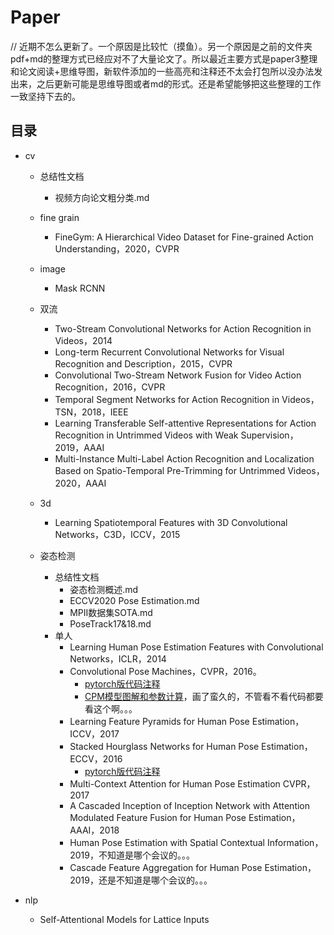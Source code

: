 # Paper

// 近期不怎么更新了。一个原因是比较忙（摸鱼）。另一个原因是之前的文件夹pdf+md的整理方式已经应对不了大量论文了。所以最近主要方式是paper3整理和论文阅读+思维导图，新软件添加的一些高亮和注释还不太会打包所以没办法发出来，之后更新可能是思维导图或者md的形式。还是希望能够把这些整理的工作一致坚持下去的。

## 目录

* cv
  * 总结性文档
    * 视频方向论文粗分类.md
  * fine grain
  
    * FineGym: A Hierarchical Video Dataset for Fine-grained Action Understanding，2020，CVPR
  * image
  
    * Mask RCNN
  * 双流
    * Two-Stream Convolutional Networks for Action Recognition in Videos，2014
    * Long-term Recurrent Convolutional Networks for Visual Recognition and Description，2015，CVPR
    * Convolutional Two-Stream Network Fusion for Video Action Recognition，2016，CVPR
    * Temporal Segment Networks for Action Recognition in Videos，TSN，2018，IEEE
    * Learning Transferable Self-attentive Representations for Action Recognition in Untrimmed Videos with Weak Supervision，2019，AAAI
    * Multi-Instance Multi-Label Action Recognition and Localization Based on Spatio-Temporal Pre-Trimming for Untrimmed Videos，2020，AAAI
  * 3d
  
    * Learning Spatiotemporal Features with 3D Convolutional Networks，C3D，ICCV，2015
  * 姿态检测
    * 总结性文档
      * 姿态检测概述.md
      * ECCV2020 Pose Estimation.md
      * MPII数据集SOTA.md
      * PoseTrack17&18.md
    * 单人
      * Learning Human Pose Estimation Features with Convolutional Networks，ICLR，2014
      * Convolutional Pose Machines，CVPR，2016。
        * [pytorch版代码注释](https://github.com/bitcodewoker/Study-Convolutional-Pose-Machines)
        * [CPM模型图解和参数计算](https://github.com/bitcodewoker/Study-Convolutional-Pose-Machines/blob/master/CPM模型.pdf)，画了蛮久的，不管看不看代码都要看这个啊。。。
      * Learning Feature Pyramids for Human Pose Estimation，ICCV，2017
      * Stacked Hourglass Networks for Human Pose Estimation，ECCV，2016
        * [pytorch版代码注释](https://github.com/bitcodewoker/Study-stacked-hourglass)
      * Multi-Context Attention for Human Pose Estimation CVPR，2017
      * A Cascaded Inception of Inception Network with Attention Modulated Feature Fusion for Human Pose Estimation，AAAI，2018
      * Human Pose Estimation with Spatial Contextual Information，2019，不知道是哪个会议的。。。
      * Cascade Feature Aggregation for Human Pose Estimation，2019，还是不知道是哪个会议的。。。
* nlp
  
  * Self-Attentional Models for Lattice Inputs